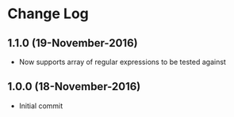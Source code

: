 # Change Log

## 1.1.0 (19-November-2016)
* Now supports array of regular expressions to be tested against

## 1.0.0 (18-November-2016)
* Initial commit
